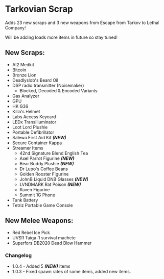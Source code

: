 # Tarkovian Scrap

Adds 23 new scraps and 3 new weapons from Escape from Tarkov to Lethal Company!

Will be adding loads more items in future so stay tuned!

## New Scraps:
- AI2 Medkit
- Bitcoin
- Bronze Lion
- Deadlyslob's Beard Oil
- DSP radio transmitter (Noisemaker)
    - Blocked, Decoded & Encoded Variants
- Gas Analyzer
- GPU
- HK G36
- Killa's Helmet
- Labs Access Keycard
- LEDx Transilluminator
- Loot Lord Plushie
- Portable Defibrillator
- Salewa First Aid Kit _**(NEW)**_
- Secure Container Kappa
- Streamer Items
    - 42nd Signature Blend English Tea
    - Axel Parrot Figurine _**(NEW)**_
    - Bear Buddy Plushie _**(NEW)**_
    - Dr Lupo's Coffee Beans
    - Golden Rooster Figurine
    - JohnB Liquid DNB Glasses _**(NEW)**_
    - LVNDMARK Rat Poison _**(NEW)**_
    - Raven Figurine
    - Summit 1G Phone
- Tank Battery
- Tetriz Portable Game Console

## New Melee Weapons:
- Red Rebel Ice Pick
- UVSR Taiga-1 survival machete
- Superfors DB2020 Dead Blow Hammer

### Changelog

* 1.0.4 - Added 5 _**(NEW)**_ items
* 1.0.3 - Fixed spawn rates of some items, added new items.